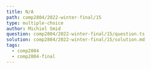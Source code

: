 ```yaml
---
title: N/A
path: comp2804/2022-winter-final/15
type: multiple-choice
author: Michiel Smid
question: comp2804/2022-winter-final/15/question.ts
solution: comp2804/2022-winter-final/15/solution.md
tags:
  - comp2804
  - comp2804-final
---
```

